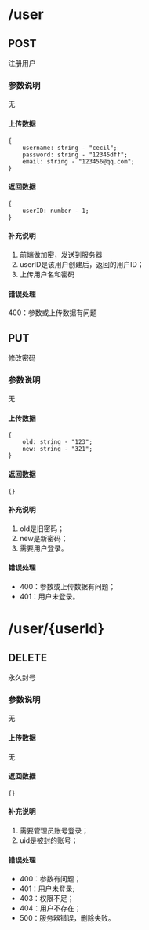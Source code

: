 # /user
## POST
注册用户

### 参数说明
无

#### 上传数据
```
{
    username: string - "cecil";
    password: string - "12345dff";
    email: string - "123456@qq.com";
}
```

#### 返回数据
```
{
    userID: number - 1;
}
```

#### 补充说明
1. 前端做加密，发送到服务器
2. userID是该用户创建后，返回的用户ID；
3. 上传用户名和密码

#### 错误处理
400：参数或上传数据有问题


## PUT
修改密码

### 参数说明
无

#### 上传数据
```
{
    old: string - "123";
    new: string - "321";
}
```

#### 返回数据
```
{}
```

#### 补充说明
1. old是旧密码；
2. new是新密码；
3. 需要用户登录。

#### 错误处理
* 400：参数或上传数据有问题；
* 401：用户未登录。


# /user/{userId}
## DELETE
永久封号
### 参数说明
无
#### 上传数据
无
#### 返回数据
```
{}
```

#### 补充说明
1. 需要管理员账号登录；
2. uid是被封的账号；

#### 错误处理
* 400：参数有问题；
* 401：用户未登录;
* 403：权限不足；
* 404：用户不存在；
* 500：服务器错误，删除失败。